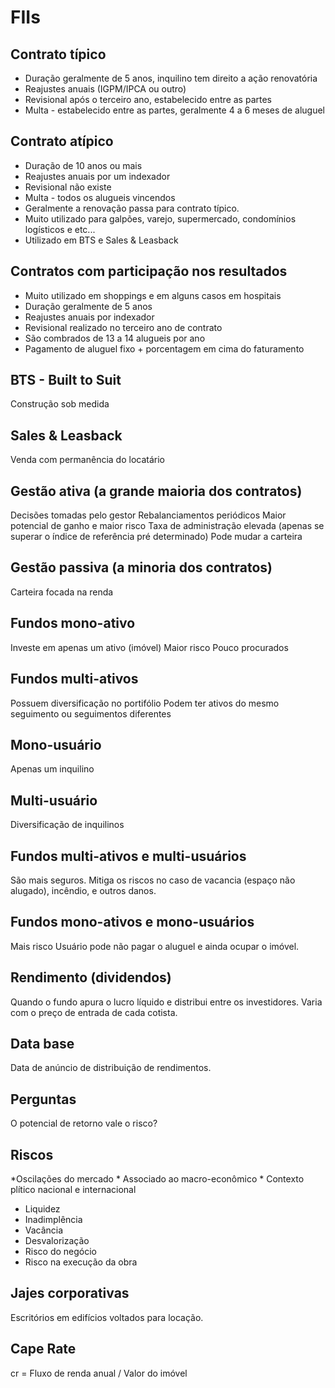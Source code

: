 # FIIs

## Contrato típico
* Duração geralmente de 5 anos, inquilino tem direito a ação renovatória
* Reajustes anuais (IGPM/IPCA ou outro)
* Revisional após o terceiro ano, estabelecido entre as partes
* Multa - estabelecido entre as partes, geralmente 4 a 6 meses de aluguel

## Contrato atípico
* Duração de 10 anos ou mais
* Reajustes anuais por um indexador
* Revisional não existe
* Multa - todos os alugueis vincendos
* Geralmente a renovação passa para contrato típico.
* Muito utilizado para galpões, varejo, supermercado, condomínios logísticos e etc...
* Utilizado em BTS e Sales & Leasback

## Contratos com participação nos resultados
* Muito utilizado em shoppings e em alguns casos em hospitais
* Duração geralmente de 5 anos
* Reajustes anuais por indexador
* Revisional realizado no terceiro ano de contrato
* São combrados de 13 a 14 alugueis por ano
* Pagamento de aluguel fixo + porcentagem em cima do faturamento

## BTS - Built to Suit
Construção sob medida

## Sales & Leasback
Venda com permanência do locatário

## Gestão ativa (a grande maioria dos contratos)
Decisões tomadas pelo gestor
Rebalanciamentos periódicos
Maior potencial de ganho e maior risco
Taxa de administração elevada (apenas se superar o índice de referência pré determinado)
Pode mudar a carteira

## Gestão passiva (a minoria dos contratos)
Carteira focada na renda

## Fundos mono-ativo
Investe em apenas um ativo (imóvel)
Maior risco
Pouco procurados

## Fundos multi-ativos
Possuem diversificação no portifólio
Podem ter ativos do mesmo seguimento ou seguimentos diferentes

## Mono-usuário
Apenas um inquilino

## Multi-usuário
Diversificação de inquilinos

## Fundos multi-ativos e multi-usuários
São mais seguros.
Mitiga os riscos no caso de vacancia (espaço não alugado), incêndio, e outros danos.

## Fundos mono-ativos e mono-usuários
Mais risco
Usuário pode não pagar o aluguel e ainda ocupar o imóvel.

## Rendimento (dividendos)
Quando o fundo apura o lucro líquido e distribui entre os investidores.
Varia com o preço de entrada de cada cotista.

## Data base
Data de anúncio de distribuição de rendimentos.

## Perguntas
O potencial de retorno vale o risco?

## Riscos
*Oscilações do mercado
    * Associado ao macro-econômico
    * Contexto plítico nacional e internacional
* Liquidez
* Inadimplência
* Vacância
* Desvalorização
* Risco do negócio
* Risco na execução da obra

## Jajes corporativas
Escritórios em edifícios voltados para locação.

## Cape Rate
cr = Fluxo de renda anual / Valor do imóvel


